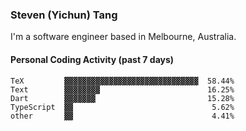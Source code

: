 ### Steven (Yichun) Tang

I'm a software engineer based in Melbourne, Australia.

#### Personal Coding Activity (past 7 days)
```
TeX         ▓▓▓▓▓▓▓▓▓▓▓▓▓▓▓▓▓▓▓▓▓▓▓▓▓▓▓▓▓▓  58.44%
Text        ▓▓▓▓▓▓▓▓                        16.25%
Dart        ▓▓▓▓▓▓▓                         15.28%
TypeScript  ▓▓                               5.62%
other       ▓▓                               4.41%
```
